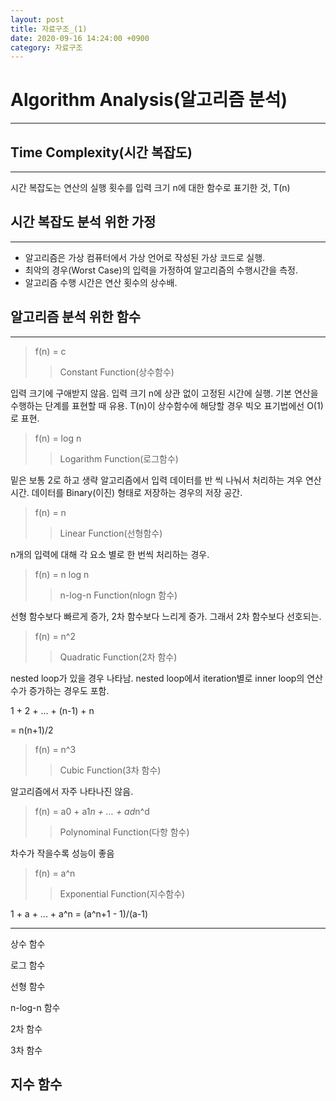 ```yaml
---
layout: post
title: 자료구조_(1)
date: 2020-09-16 14:24:00 +0900
category: 자료구조
---
```


# Algorithm Analysis(알고리즘 분석)

---

## Time Complexity(시간 복잡도)

---

시간 복잡도는 연산의 실행 횟수를 입력 크기 n에 대한 함수로 표기한 것, T(n)




## 시간 복잡도 분석 위한 가정

---

- 알고리즘은 가상 컴퓨터에서 가상 언어로 작성된 가상 코드로 실행.
- 최악의 경우(Worst Case)의 입력을 가정하여 알고리즘의 수행시간을 측정.
- 알고리즘 수행 시간은 연산 횟수의 상수배.




## 알고리즘 분석 위한 함수

---

> f(n) = c
>> Constant Function(상수함수)

입력 크기에 구애받지 않음. 입력 크기 n에 상관 없이 고정된 시간에 실행. 기본 연산을 수행하는 단계를 표현할 때 유용. T(n)이 상수함수에 해당할 경우 빅오 표기법에선 O(1)로 표현.




> f(n) = log n
>> Logarithm Function(로그함수)

밑은 보통 2로 하고 생략
알고리즘에서 입력 데이터를 반 씩 나눠서 처리하는 겨우 연산 시간. 데이터를 Binary(이진) 형태로 저장하는 경우의 저장 공간.




> f(n) = n
>> Linear Function(선형함수)

n개의 입력에 대해 각 요소 별로 한 번씩 처리하는 경우.




> f(n) = n log n
>> n-log-n Function(nlogn 함수)

선형 함수보다 빠르게 증가, 2차 함수보다 느리게 증가. 그래서 2차 함수보다 선호되는.




> f(n) = n^2
>> Quadratic Function(2차 함수)

nested loop가 있을 경우 나타남. nested loop에서 iteration별로 inner loop의 연산 수가 증가하는 경우도 포함.

1 + 2 + ... + (n-1) + n

= n(n+1)/2




> f(n) = n^3
>> Cubic Function(3차 함수)

알고리즘에서 자주 나타나진 않음.




> f(n) = a0 + a1*n + ... + ad*n^d
>> Polynominal Function(다항 함수)

차수가 작을수록 성능이 좋음




> f(n) = a^n
>> Exponential Function(지수함수)

1 + a + ... + a^n = (a^n+1 - 1)/(a-1)

---

상수 함수

로그 함수

선형 함수

n-log-n 함수

2차 함수

3차 함수

지수 함수
---